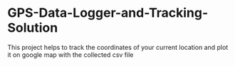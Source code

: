 # GPS-Data-Logger-and-Tracking-Solution
This project helps to track the coordinates of your current location and plot it on google map with the collected csv file
